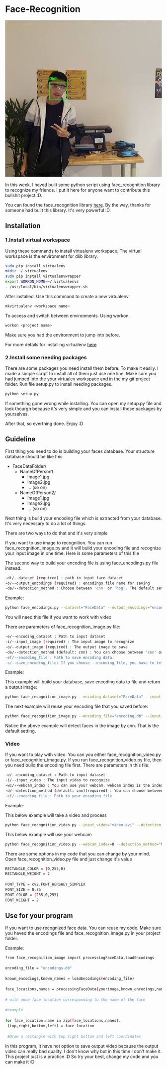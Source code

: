 # Face-Recognition

![alt text](https://raw.githubusercontent.com/bquangDinh/Face-Detection/master/output.jpg)

In this week, I haved built some python script using face_recognition library to recognize my friends. I put it here for anyone want to contribute this bullshit project :D.

You can found the face_recognition library [here](https://github.com/ageitgey/face_recognition). By the way, thanks for someone had built this library. It's very powerful :D.

## Installation
### 1.Install virtual workspace
Using these commands to install virtualenv workspace. The virtual workspace is the environment for dlib library.

```bash
sudo pip install virtualenv
mkdir ~/.virtualenv
sudo pip install virtualenvwrapper
export WORKON_HOME=~/.virtualenvs
. /usr/local/bin/virtualenvwrapper.sh
```
After installed. Use this command to create a new virtualenv

```bash
mkvirtualenv <workspace name>
```
To access and switch between environments. Using workon.

```bash
workon <project name>
```
Make sure you had the environment to jump into before.

For more details for installing virtualenv [here](
https://medium.com/@aaditya.chhabra/virtualenv-with-virtualenvwrapper-on-ubuntu-34850ab9e765)


### 2.Install some needing packages

There are some packages you need install them before. To make it easily. I made a simple script to install all of them just use one line. Make sure you had jumped into the your virtualev workspace and in the my git project folder. Run file setup.py to install needing packages.

```bash
python setup.py
```

If something gone wrong while installing. You can open my setup.py file and look thourgh because it's very simple and you can install those packages by yourselves.

After that, so everthing done. Enjoy :D

## Guideline

First thing you need to do is building your faces database. 
Your structure database should be like this:

* FaceDataFolder/
  * NameOfPerson1
      * Image1.jpg
      * Image2.jpg
      * ... (so on)
  * NameOfPerson2/
      * Image1.jpg
      * Image2.jpg
      * ... (so on)
  
 

Next thing is build your encoding file which is extracted from your database. It's very necessary to do a lot of things.

There are two ways to do that and it's very simple

If you want to use image to recognition. You can run face_recognition_image.py and it will build your encoding file and recognize your input image in one time. Here is some parameters of this file

The second way to build your encoding file is using face_encodings.py file instead.

```bash
-dt/--dataset (required) : path to input face dataset
-o/--output_encodings (required) : encodings file name for saving
-de/--detection_method : Choose between 'cnn' or 'hog'. The default setting is cnn
```
Example:

```bash
python face_encodings.py --dataset="FaceData" --output_encodings="encodings.db" --detection_method="hog"
```

You will need this file if you want to work with video

There are parameters of face_recognition_image.py file:

```bash
-e/--encoding_dataset : Path to input dataset
-i/--input_image (required) : The input image to recognize
-o/--output_image (required) : The output image to save
-de/--detection_method (default: cnn) : You can choose between 'cnn' or 'hog'. Use cnn give you more accuracy than hog but slower than hog. Make sure you have a strongly computer to do that if you don't want to wait a long time.
-ef/--encoding_file : Path to save encoding data.
-s/--save_encoding_file: If you choose --encoding_file, you have to tell the program where it should be saved.
```
Example:

This example will build your database, save encoding data to file and return a output image:

```bash
python face_recognition_image.py --encoding_dataset="FaceData" --input_image="input.jpg" --output_image="output.jpg" --detection_method="hog" --save_encoding_file
```

The next example will reuse your encoding file that you saved before:

```bash
python face_recognition_image.py --encoding_file="encoding.db" --input_image="input.jpg" --output_image="output.jpg" 
```

Notice the above example will detect faces in the image by cnn. That is the default setting.

### Video

If you want to play with video. You can you either face_recognition_video.py or face_recognition_image.py. If you run face_recognition_video.py file, then you need build the encoding file first. There are parameters in this file:

```bash
-e/--encoding_dataset : Path to input dataset
-i/--input_video : The input video to recognize
-wc/--webcam_index : You can use your webcam. webcam index is the index of the camera that you want to use in case you using many camera. By default it is 0
-d/--detection_method (default: cnn)(required) : You can choose between 'cnn' or 'hog'. Use cnn give you more accuracy than hog but slower than hog. Make sure you have a strongly computer to do that if you don't want to wait a long time. I suggest you run hog instead, cnn option will take a very long time to compute so it can lead to crash.
-ef/--encoding_file : Path to your encoding file.
```
Example:

This below example will take a video and process

```bash
python face_recognition_video.py --input_video="video.avi" --detection_method="hog" --encoding_file="encodings.db"
```

This below example will use your webcam

```bash
python face_recognition_video.py --webcam_index=0 --detection_method="hog" --encoding_file="encodings.db"
```

There are some options in my code that you can change by your mind. Open face_recognition_video.py file and just change it's value

```bash
RECTANGLE_COLOR = (0,255,0)
RECTANGLE_WEIGHT = 2

FONT_TYPE = cv2.FONT_HERSHEY_SIMPLEX
FONT_SIZE = 0.75
FONT_COLOR = (255,0,255)
FONT_WEIGHT = 2
```

## Use for your program
If you want to use recognized face data. You can reuse my code. Make sure you haved the encodings file and face_recognition_image.py in your project folder.

Example: 

```bash
from face_recognition_image import processingFaceData,loadEncodings

encoding_file = "encodings.db"

known_encodings,known_names = loadEncodings(encoding_file)

face_locations,names = processingFaceData(yourimage,known_encodings,names)

# with once face location corresponding to the name of the face

#example

for face_location,name in zip(face_locations,names):
 (top,right,bottom,left) = face_location
 
 #Draw a rectangle with top right bottom and left coordinates

```

In this program, it have not option to save output video because the output video can really bad quality. I don't know why but in this time I don't make it. This project just is a practice :D So try your best, change my code and you can make it :D

